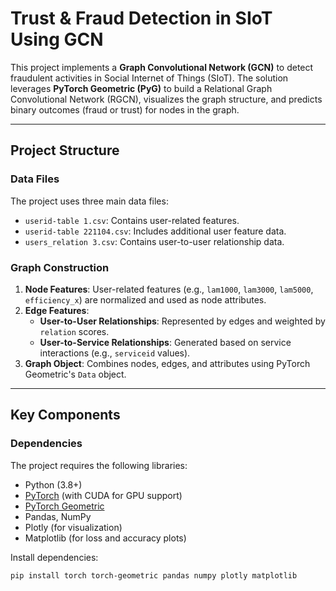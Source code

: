 # Trust & Fraud Detection in SIoT Using GCN 

This project implements a **Graph Convolutional Network (GCN)** to detect fraudulent activities in Social Internet of Things (SIoT). The solution leverages **PyTorch Geometric (PyG)** to build a Relational Graph Convolutional Network (RGCN), visualizes the graph structure, and predicts binary outcomes (fraud or trust) for nodes in the graph.

---

## Project Structure

### Data Files
The project uses three main data files:
- `userid-table 1.csv`: Contains user-related features.
- `userid-table 221104.csv`: Includes additional user feature data.
- `users_relation 3.csv`: Contains user-to-user relationship data.

### Graph Construction
1. **Node Features**: User-related features (e.g., `lam1000`, `lam3000`, `lam5000`, `efficiency_x`) are normalized and used as node attributes.
2. **Edge Features**:
   - **User-to-User Relationships**: Represented by edges and weighted by `relation` scores.
   - **User-to-Service Relationships**: Generated based on service interactions (e.g., `serviceid` values).
3. **Graph Object**: Combines nodes, edges, and attributes using PyTorch Geometric's `Data` object.

---

## Key Components

### Dependencies
The project requires the following libraries:
- Python (3.8+)
- [PyTorch](https://pytorch.org/) (with CUDA for GPU support)
- [PyTorch Geometric](https://pytorch-geometric.readthedocs.io/en/latest/)
- Pandas, NumPy
- Plotly (for visualization)
- Matplotlib (for loss and accuracy plots)

Install dependencies:
```bash
pip install torch torch-geometric pandas numpy plotly matplotlib
